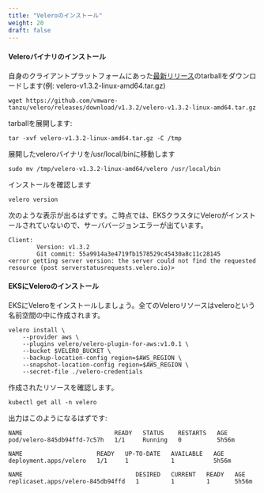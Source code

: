 ```yaml
---
title: "Veleroのインストール"
weight: 20
draft: false
---
```


<!--
#### Install Velero binary
-->
#### Veleroバイナリのインストール

<!--
Download the [latest release's](https://github.com/vmware-tanzu/velero/releases/latest) tarball for your client platform (Example: velero-v1.3.2-linux-amd64.tar.gz)
-->
自身のクライアントプラットフォームにあった[最新リリース](https://github.com/vmware-tanzu/velero/releases/latest)のtarballをダウンロードします(例: velero-v1.3.2-linux-amd64.tar.gz)
```
wget https://github.com/vmware-tanzu/velero/releases/download/v1.3.2/velero-v1.3.2-linux-amd64.tar.gz
```
<!--
Extract the tarball:
-->
tarballを展開します:
``` 
tar -xvf velero-v1.3.2-linux-amd64.tar.gz -C /tmp
```
<!--
Move the extracted velero binary to /usr/local/bin
-->
展開したveleroバイナリを/usr/local/binに移動します
```
sudo mv /tmp/velero-v1.3.2-linux-amd64/velero /usr/local/bin
```
<!--
Verify installation
-->
インストールを確認します
```
velero version
```
<!--
Output should look something like below. We see an error getting server version because we have not installed velero on EKS cluster yet.
-->
次のような表示が出るはずです。こ時点では、EKSクラスタにVeleroがインストールされていないので、サーババージョンエラーが出ています。
```
Client:
        Version: v1.3.2
        Git commit: 55a9914a3e4719fb1578529c45430a8c11c28145
<error getting server version: the server could not find the requested resource (post serverstatusrequests.velero.io)>
```

<!--
#### Install Velero on EKS
-->
#### EKSにVeleroのインストール

<!--
Let's install velero on EKS. All the velero resources will be created in a namespace called velero.
-->
EKSにVeleroをインストールしましょう。全てのVeleroリソースはveleroという名前空間の中に作成されます。

```
velero install \
    --provider aws \
    --plugins velero/velero-plugin-for-aws:v1.0.1 \
    --bucket $VELERO_BUCKET \
    --backup-location-config region=$AWS_REGION \
    --snapshot-location-config region=$AWS_REGION \
    --secret-file ./velero-credentials
```

<!--
Inspect the resources created.
-->
作成されたリソースを確認します。

```
kubectl get all -n velero
```
<!--
Output should look something like this:
-->
出力はこのようになるはずです:

```
NAME                          READY   STATUS    RESTARTS   AGE
pod/velero-845db94ffd-7c57h   1/1     Running   0          5h56m

NAME                     READY   UP-TO-DATE   AVAILABLE   AGE
deployment.apps/velero   1/1     1            1           5h56m

NAME                                DESIRED   CURRENT   READY   AGE
replicaset.apps/velero-845db94ffd   1         1         1       5h56m
```